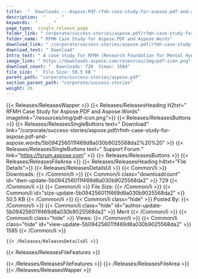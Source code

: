 ```yaml
---
title:  "  Downloads ---Aspose.Pdf-rfmh-case-study-for-aspose.pdf-and-aspose.words . " 
description:  "    . " 
keywords:  "    . " 
page_type:  single_release_page
folder_link: " corporate/success-stories/aspose.pdf/rfmh-case-study-for-aspose.pdf-and-aspose.words/"
folder_name: " RFMH Case Study for Aspose.PDF and Aspose.Words"
download_link: " /corporate/success-stories/aspose.pdf/rfmh-case-study-for-aspose.pdf-and-aspose.words/5b094256011f469d8a030b9025568da2"
download_text: " Download"
Intro_text: " A case study for RFMH (Research Foundation for Mental Hygiene, Inc.). They used ..."
image_link: " https://downloads.aspose.com/resources/img/pdf-icon.png"
download_count: "  Downloads: 729  Views: 1584"
file_size: "  File Size: 50.5 KB "
parent_path: "corporate/success-stories/aspose.pdf"
section_parent_path: "corporate/success-stories"
weight: 26 
---
```


{{< Releases/ReleasesWapper >}}
  {{< Releases/ReleasesHeading H2txt=" RFMH Case Study for Aspose.PDF and Aspose.Words" imagelink="/resources/img/pdf-icon.png">}}
  {{< Releases/ReleasesButtons >}}
    {{< Releases/ReleasesSingleButtons text=" Download" link="/corporate/success-stories/aspose.pdf/rfmh-case-study-for-aspose.pdf-and-aspose.words/5b094256011f469d8a030b9025568da2%20%20" >}}
    {{< Releases/ReleasesSingleButtons text=" Support Forum " link="https://forum.aspose.com" >}}
  {{< Releases/ReleasesButtons >}}
  {{< Releases/ReleasesFileArea >}}
    {{< Releases/ReleasesHeading h4txt="File Details">}}
    {{< Releases/ReleasesDetailsUl >}}
            {{< Common/li  >}} Downloads: {{< /Common/li >}} 
      {{< Common/li class="downloadcount" id="dwn-update-5b094256011f469d8a030b9025568da2" >}} 729 {{< /Common/li >}} 
      {{< Common/li  >}} File Size: {{< /Common/li >}} 
      {{< Common/li id="size-update-5b094256011f469d8a030b9025568da2" >}} 50.5 KB {{< /Common/li >}} 
      {{< Common/li  class="hide" >}} Posted By: {{< /Common/li >}} 
      {{< Common/li class="hide" id="author-update-5b094256011f469d8a030b9025568da2" >}} Merit {{< /Common/li >}} 
      {{< Common/li class="hide"  >}} Views: {{< /Common/li >}} 
      {{< Common/li class="hide" id="view-update-5b094256011f469d8a030b9025568da2" >}} 1585 {{< /Common/li >}} 

    {{< /Releases/ReleasesDetailsUl >}}

  {{< Releases/ReleasesFileFeatures >}}
      
  {{< /Releases/ReleasesFileFeatures >}}
 {{< /Releases/ReleasesFileArea >}}
{{< /Releases/ReleasesWapper >}}



